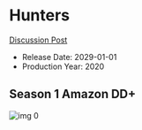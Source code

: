 # Hunters

[Discussion Post](https://www.avsforum.com/threads/bass-eq-for-filtered-movies.2995212/post-59284010)

* Release Date: 2029-01-01
* Production Year: 2020

## Season 1 Amazon DD+

![img 0](https://i.imgur.com/IYSjtzx.jpg)

